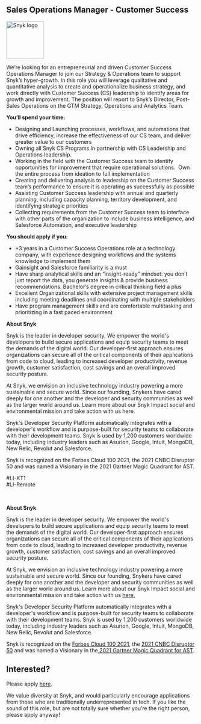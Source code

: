 Sales Operations Manager - Customer Success 
---

<img src="https://res.cloudinary.com/snyk/image/upload/v1537345894/press-kit/brand/logo-black.png" width="100" alt="Snyk logo" />

<p><span style="font-weight: 400;">We’re looking for an entrepreneurial and driven Customer Success Operations Manager to join our Strategy &amp; Operations team to support Snyk’s hyper-growth. In this role you will </span><span style="font-weight: 400;">leverage qualitative and quantitative analysis to create and operationalize business strategy, and work directly with Customer Success (CS) leadership to identify areas for growth and improvement. </span><span style="font-weight: 400;">The position will report to Snyk’s Director, Post-Sales Operations on the GTM Strategy, Operations and Analytics Team.</span></p>
<p><strong>You’ll spend your time:</strong></p>
<ul>
<li style="font-weight: 400;"><span style="font-weight: 400;">Designing and Launching processes, workflows, and automations that drive efficiency, increase the effectiveness of our CS team, and deliver greater value to our customers</span></li>
<li style="font-weight: 400;"><span style="font-weight: 400;">Owning all Snyk CS Programs in partnership with CS Leadership and Operations leadership.</span></li>
<li style="font-weight: 400;"><span style="font-weight: 400;">Working in the field with the Customer Success team to identify opportunities for improvement that require operational solutions.&nbsp; Own the entire process from ideation to full implementation</span></li>
<li style="font-weight: 400;"><span style="font-weight: 400;">Creating and delivering analysis to leadership on the Customer Success team’s performance to ensure it is operating as successfully as possible</span></li>
<li style="font-weight: 400;"><span style="font-weight: 400;">Assisting Customer Success leadership with annual and quarterly planning, including capacity planning, territory development, and identifying strategic priorities&nbsp;</span></li>
<li style="font-weight: 400;"><span style="font-weight: 400;">Collecting requirements from the Customer Success team to interface with other parts of the organization to include business intelligence, and Salesforce Automation, and executive leadership</span></li>
</ul>
<p><strong>You should apply if you:</strong></p>
<ul>
<li style="font-weight: 400;"><span style="font-weight: 400;">+3 years in a Customer Success Operations role at a technology company, with experience designing workflows and the systems knowledge to implement them</span></li>
<li style="font-weight: 400;"><span style="font-weight: 400;">Gainsight and Salesforce familiarity is a must</span></li>
<li style="font-weight: 400;"><span style="font-weight: 400;">Have sharp analytical skills and an “insight-ready” mindset: you don’t just report the data, you generate insights &amp; provide business recommendations. Bachelor’s degree in critical thinking field a plus&nbsp;</span></li>
<li style="font-weight: 400;"><span style="font-weight: 400;">Excellent Organizational skills with extensive project management skills including meeting deadlines and coordinating with multiple stakeholders</span></li>
<li style="font-weight: 400;"><span style="font-weight: 400;">Have program management skills and are comfortable multitasking and prioritizing in a fast paced environment</span></li>
</ul>
<p><strong>About Snyk</strong></p>
<p><span style="font-weight: 400;">Snyk is the leader in developer security. We empower the world's developers to build secure applications and equip security teams to meet the demands of the digital world. Our developer-first approach ensures organizations can secure all of the critical components of their applications from code to cloud, leading to increased developer productivity, revenue growth, customer satisfaction, cost savings and an overall improved security posture.</span></p>
<p><span style="font-weight: 400;">At Snyk, we envision an inclusive technology industry powering a more sustainable and secure world. Since our founding, Snykers have cared deeply for one another and the developer and security communities as well as the larger world around us. Learn more about our Snyk Impact social and environmental mission and take action with us here.</span></p>
<p><span style="font-weight: 400;">Snyk's Developer Security Platform automatically integrates with a developer's workflow and is purpose-built for security teams to collaborate with their development teams. Snyk is used by 1,200 customers worldwide today, including industry leaders such as Asurion, Google, Intuit, MongoDB, New Relic, Revolut and Salesforce.</span></p>
<p><span style="font-weight: 400;">Snyk is recognized on the Forbes Cloud 100 2021, the 2021 CNBC Disruptor 50 and was named a Visionary in the 2021 Gartner Magic Quadrant for AST.</span></p>
<p>#LI-KT1<br>#LI-Remote</p>
<p>&nbsp;</p><div class="content-conclusion"><p><strong>About Snyk</strong></p>
<p><span style="font-weight: 400;">Snyk is the leader in developer security. We empower the world's developers to build secure applications and equip security teams to meet the demands of the digital world. Our developer-first approach ensures organizations can secure all of the critical components of their applications from code to cloud, leading to increased developer productivity, revenue growth, customer satisfaction, cost savings and an overall improved security posture.&nbsp;</span></p>
<p><span style="font-weight: 400;">At Snyk, we envision an inclusive technology industry powering a more sustainable and secure world.</span> <span style="font-weight: 400;">Since our founding, Snykers have cared deeply for one another and the developer and security communities as well as the larger world around us. Learn more about our Snyk Impact social and environmental mission and take action with us </span><a href="https://snyk.io/about/snyk-impact/"><span style="font-weight: 400;">here.</span></a></p>
<p><span style="font-weight: 400;">Snyk's Developer Security Platform automatically integrates with a developer's workflow and is purpose-built for security teams to collaborate with their development teams. Snyk is used by 1,200 customers worldwide today, including industry leaders such as Asurion, Google, Intuit, MongoDB, New Relic, Revolut and Salesforce.</span></p>
<p><span style="font-weight: 400;">Snyk is recognized on the </span><a href="https://www.forbes.com/cloud100/#6f24b5ba5f94"><span style="font-weight: 400;">Forbes Cloud 100 2021</span></a><span style="font-weight: 400;">, the </span><a href="https://www.cnbc.com/2021/05/25/these-are-the-2021-cnbc-disruptor-50-companies.html"><span style="font-weight: 400;">2021 CNBC Disruptor 50</span></a><span style="font-weight: 400;"> and was named a Visionary in the</span><a href="https://snyk.io/blog/snyk-visionary-2021-gartner-magic-quadrant-for-ast/"><span style="font-weight: 400;"> 2021 Gartner Magic Quadrant for AST</span></a><span style="font-weight: 400;">.</span></p></div>

Interested?
---

Please apply [here](https://boards.greenhouse.io/snyk/jobs/5817015002#app).

We value diversity at Snyk, and would particularly encourage applications from those who are traditionally underrepresented in tech.
If you like the sound of this role, but are not totally sure whether you’re the right person, please apply anyway!
